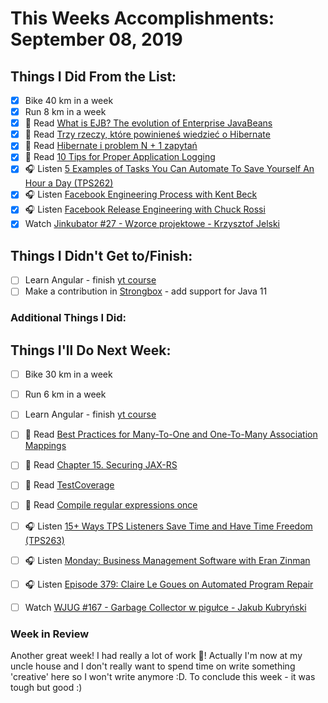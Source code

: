 # This Weeks Accomplishments: September 08, 2019

## Things I Did From the List:

- [x] Bike 40 km in a week
- [x] Run 8 km in a week
- [x] 📗 Read [What is EJB? The evolution of Enterprise JavaBeans](https://www.javaworld.com/article/3432125/what-is-ejb-the-evolution-of-enterprise-javabeans.html)
- [x] 📗 Read [Trzy rzeczy, które powinieneś wiedzieć o Hibernate](http://nullpointerexception.pl/trzy-rzeczy-ktore-powinienes-wiedziec-o-hibernate/)
- [x] 📗 Read [Hibernate i problem N + 1 zapytań](http://nullpointerexception.pl/hibernate-i-problem-n-plus-1-zapytan/)
- [x] 📗 Read [10 Tips for Proper Application Logging](https://www.javacodegeeks.com/2011/01/10-tips-proper-application-logging.html)
- [x] 🎧 Listen [5 Examples of Tasks You Can Automate To Save Yourself An Hour a Day (TPS262)](http://www.asianefficiency.com/podcast/262-automate-and-save/)
- [x] 🎧 Listen [Facebook Engineering Process with Kent Beck](https://softwareengineeringdaily.com/2019/08/28/facebook-engineering-process-with-kent-beck/)
- [x] 🎧 Listen [Facebook Release Engineering with Chuck Rossi](https://softwareengineeringdaily.com/2019/08/27/facebook-release-engineering-with-chuck-rossi/)
- [x] Watch [Jinkubator #27 - Wzorce projektowe - Krzysztof Jelski](https://www.youtube.com/watch?v=RADOhncoohY)

## Things I Didn't Get to/Finish:

- [ ] Learn Angular - finish [yt course](https://www.youtube.com/watch?v=M3EMO8VqmUY&list=PLqq-6Pq4lTTb7JGBTogaJ8bm7f8VCvFkj&index=15)
- [ ] Make a contribution in [Strongbox](https://github.com/strongbox/strongbox) - add support for Java 11

### Additional Things I Did:


## Things I'll Do Next Week:

- [ ] Bike 30 km in a week
- [ ] Run 6 km in a week
- [ ] Learn Angular - finish [yt course](https://www.youtube.com/watch?v=CacMOuzTiJU&list=PLqq-6Pq4lTTb7JGBTogaJ8bm7f8VCvFkj&index=18)
- [ ] 📗 Read [Best Practices for Many-To-One and One-To-Many Association Mappings](https://thoughts-on-java.org/best-practices-many-one-one-many-associations-mappings/)
- [ ] 📗 Read [Chapter 15. Securing JAX-RS](https://dennis-xlc.gitbooks.io/restful-java-with-jax-rs-2-0-2rd-edition/content/en/part1/chapter15/securing_jax_rs.html)
- [ ] 📗 Read [TestCoverage](https://martinfowler.com/bliki/TestCoverage.html)
- [ ] 📗 Read [Compile regular expressions once](http://www.javapractices.com/topic/TopicAction.do?Id=104)
- [ ] 🎧 Listen [15+ Ways TPS Listeners Save Time and Have Time Freedom (TPS263)](http://www.asianefficiency.com/podcast/263-our-productive-audience/)
- [ ] 🎧 Listen [Monday: Business Management Software with Eran Zinman](https://softwareengineeringdaily.com/2019/09/05/monday-business-management-software-with-eran-zinman/)
- [ ] 🎧 Listen [Episode 379: Claire Le Goues on Automated Program Repair](https://www.se-radio.net/2019/09/episode-379-claire-le-goues-on-automated-program-repair/)
- [ ] Watch [WJUG #167 - Garbage Collector w pigułce - Jakub Kubryński](https://www.youtube.com/watch?v=LCr3XyHdaZk)


### Week in Review
Another great week! I had really a lot of work 💪! Actually I'm now at my uncle house and I don't really want to spend time on write something 'creative' here so I won't write anymore :D. To conclude this week - it was tough but good :)
